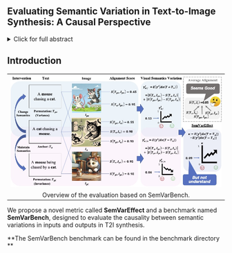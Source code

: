 ## Evaluating Semantic Variation in Text-to-Image Synthesis: A Causal Perspective

<!-- This repository contains the official implementation of [SemVarBench](https://openreview.net/forum?id=NWb128pSCb) ([backup](https://arxiv.org/html/2410.10291v1)). -->

<!-- >[**Evaluating Semantic Variation in Text-to-Image Synthesis: A Causal Perspective**](https://openreview.net/forum?id=NWb128pSCb)    -->
<!-- >[Xiangru Zhu](), -->
<!-- >[Penglei Sun](), -->
<!-- >[Yaoxian Song](),  -->
<!-- >[Yanghua Xiao](), -->
<!-- >[Zhixu Li](), -->
<!-- >[Chengyu Wang](), -->
<!-- >[Jun Huang](), -->
<!-- >[Bei Yang](),  -->
<!-- >[Xiaoxiao Xu](),-->
<!-- <br>**Fudan University, Hong Kong University of Science and Technology (Guangzhou), Zhejiang University, Renmin University of China, Alibaba Group**<br> -->

<details>
    <summary>Click for full abstract</summary>
    Accurate interpretation and visualization of human instructions are crucial for text-to-image (T2I) synthesis. However, current models struggle to capture semantic variations from word order changes, and existing evaluations, relying on indirect metrics like text-image similarity, fail to reliably assess these challenges. This often obscures poor performance on complex or uncommon linguistic patterns by the focus on frequent word combinations. To address these deficiencies, we propose a novel metric called SemVarEffect and a benchmark named SemVarBench, designed to evaluate the causality between semantic variations in inputs and outputs in T2I synthesis. Semantic variations are achieved through two types of linguistic permutations, while avoiding easily predictable literal variations. Experiments reveal that the CogView-3-Plus and Ideogram 2 performed the best, achieving a score of 0.2/1. Semantic variations in object relations are less understood than attributes, scoring 0.07/1 compared to 0.17-0.19/1. We found that cross-modal alignment in UNet or Transformers plays a crucial role in handling semantic variations, a factor previously overlooked by a focus on textual encoders. Our work establishes an effective evaluation framework that advances the T2I synthesis community's exploration of human instruction understanding. 
</details>

## Introduction

<table class="center">
    <tr>
    <td width=100% style="border: none"><img src="figs/evaluation_pipeline_ACE_v10.jpg" style="width:100%"></td>
    </tr>
    <tr>
    <td width="100%" style="border: none; text-align: center; word-wrap: break-word">Overview of the evaluation based on SemVarBench.
</td>
  </tr>
</table>


<!--We propose a novel metric called (**SemVarEffect**)() and a benchmark named (**SemVarBench**)(), designed to evaluate the causality between semantic variations in inputs and outputs in T2I synthesis.--> 

We propose a novel metric called **SemVarEffect** and a benchmark named **SemVarBench**, designed to evaluate the causality between semantic variations in inputs and outputs in T2I synthesis. 

**The SemVarBench benchmark can be found in the benchmark directory **

<!--## 🚩 New Updates --> 

<!--**[2024.10]** The training/test set of SemVarBench is released.--> 


<!--## Citation --> 
<!-- ``` --> 
<!-- ``` --> 
